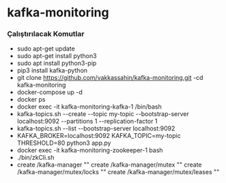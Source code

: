 # kafka-monitoring

### Çalıştırılacak Komutlar

- sudo apt-get update
- sudo apt-get install python3
- sudo apt install python3-pip
- pip3 install kafka-python 
- git clone https://github.com/vakkassahin/kafka-monitoring.git
-cd kafka-monitoring
- docker-compose up -d
- docker ps
- docker exec -it kafka-monitoring-kafka-1 /bin/bash
- kafka-topics.sh --create --topic my-topic --bootstrap-server localhost:9092 --partitions 1 --replication-factor 1
- kafka-topics.sh --list --bootstrap-server localhost:9092
- KAFKA_BROKER=localhost:9092 KAFKA_TOPIC=my-topic THRESHOLD=80 python3 app.py
- docker exec -it kafka-monitoring-zookeeper-1 bash 
- ./bin/zkCli.sh
- create /kafka-manager ""
create /kafka-manager/mutex ""
create /kafka-manager/mutex/locks ""
create /kafka-manager/mutex/leases ""
